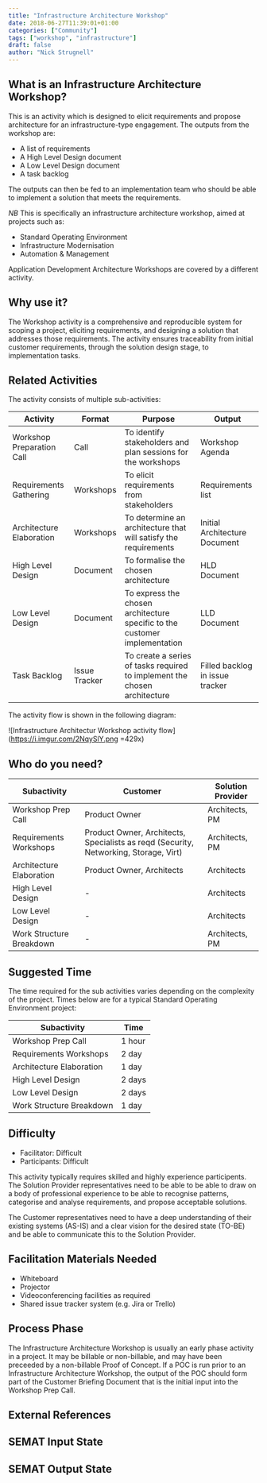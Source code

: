 ```yaml
---
title: "Infrastructure Architecture Workshop"
date: 2018-06-27T11:39:01+01:00
categories: ["Community"]
tags: ["workshop", "infrastructure"]
draft: false
author: "Nick Strugnell"
---
```


## What is an Infrastructure Architecture Workshop?

This is an activity which is designed to elicit requirements and propose architecture for an infrastructure-type engagement. The outputs from the workshop are:

* A list of requirements
* A High Level Design document
* A Low Level Design document
* A task backlog

The outputs can then be fed to an implementation team who should be able to implement a solution that meets the requirements.

*NB* This is specifically an infrastructure architecture workshop, aimed at projects such as:

* Standard Operating Environment
* Infrastructure Modernisation
* Automation & Management

Application Development Architecture Workshops are covered by a different activity.

## Why use  it?

The Workshop activity is a comprehensive and reproducible system for scoping a project, eliciting requirements, and designing a solution that addresses those requirements. The activity ensures traceability from initial customer requirements, through the solution design stage, to implementation tasks.

## Related Activities

The activity consists of multiple sub-activities:

| Activity                  | Format   | Purpose  | Output             |
| ------------------------- | -------- | -------- | ------------------ |
| Workshop Preparation Call | Call     | To identify stakeholders and plan sessions for the workshops         | Workshop Agenda    |
| Requirements Gathering    | Workshops | To elicit requirements from stakeholders | Requirements list  |
| Architecture Elaboration  | Workshops | To determine an architecture that will satisfy the requirements         | Initial Architecture Document |
| High Level Design         | Document | To formalise the chosen architecture | HLD Document |
| Low Level Design          | Document | To express the chosen architecture specific to the customer implementation         | LLD Document |
| Task Backlog              | Issue Tracker | To create a series of tasks required to implement the chosen architecture    | Filled backlog in issue tracker |

The activity flow is shown in the following diagram:

![Infrastructure Architectur Workshop activity flow](https://i.imgur.com/2NqySlY.png =429x)

## Who do you need?



| Subactivity | Customer | Solution Provider |
| -------- | -------- | -------- |
| Workshop Prep Call     | Product Owner     | Architects, PM     |
| Requirements Workshops | Product Owner, Architects, Specialists as reqd (Security, Networking, Storage, Virt) | Architects, PM |
| Architecture Elaboration | Product Owner, Architects | Architects |
| High Level Design | - | Architects |
| Low Level Design | - | Architects |
| Work Structure Breakdown | - | Architects, PM |

## Suggested Time

The time required for the sub activities varies depending on the complexity of the project. Times below are for a typical Standard Operating Environment project:

| Subactivity | Time |
| -------- | -------- |
| Workshop Prep Call     | 1 hour     |
| Requirements Workshops | 2 day |
| Architecture Elaboration | 1 day |
| High Level Design | 2 days |
| Low Level Design | 2 days |
| Work Structure Breakdown | 1 day |

## Difficulty

- Facilitator: Difficult
- Participants: Difficult

This activity typically requires skilled and highly experience participents. The Solution Provider representatives need to be able to be able to draw on a body of professional experience to be able to recognise patterns, categorise and analyse requirements, and propose acceptable solutions.

The Customer representatives need to have a deep understanding of their existing systems (AS-IS) and a clear vision for the desired state (TO-BE) and be able to communicate this to the Solution Provider.

## Facilitation Materials Needed

- Whiteboard
- Projector
- Videoconferencing facilities as required
- Shared issue tracker system (e.g. Jira or Trello)

## Process Phase

The Infrastructure Architecture Workshop is usually an early phase activity in a project. It may be billable or non-billable, and may have been preceeded by a non-billable Proof of Concept. If a POC is run prior to an Infrastructure Architecture Workshop, the output of the POC should form part of the Customer Briefing Document that is the initial input into the Workshop Prep Call.

## External References

## SEMAT Input State

## SEMAT Output State
